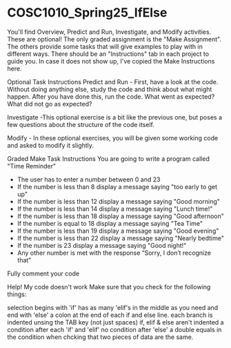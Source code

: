 # COSC1010_Spring25_IfElse

You'll find Overview, Predict and Run, Investigate, and Modify activities.  These are optional!  The only graded assignment is the "Make Assignment".  The others provide some tasks that will give examples to play with in different ways.  There should be an "Instructions" tab in each project to guide you.  In case it does not show up, I've copied the Make Instructions here.

 

Optional Task Instructions
Predict and Run - First, have a look at the code.  Without doing anything else, study the code and think about what might happen.  After you have done this, run the code.  What went as expected?  What did not go as expected?

Investigate -This optional exercise is a bit like the previous one, but poses a few questions about the structure of the code itself.

Modify - In these optional exercises, you will be given some working code and asked to modify it slightly.

Graded Make Task Instructions
You are going to write a program called "Time Reminder"

- The user has to enter a number between 0 and 23
- If the number is less than 8 display a message saying "too early to get up"
- If the number is less than 12 display a message saying "Good morning"
- If the number is less than 14 display a message saying "Lunch time!"
- If the number is less than 18 display a message saying "Good afternoon"
- If the number is equal to 18 display a message saying "Tea Time"
- If the number is less than 19 display a message saying "Good evening"
- If the number is less than 22 display a message saying "Nearly bedtime"
- If the number is 23 display a message saying "Good night!"
- Any other number is met with the response “Sorry, I don’t recognize that”

Fully comment your code

Help! My code doesn't work
Make sure that you check for the following things:

selection begins with 'if' has as many 'elif's in the middle as you need and end with 'else'
a colon at the end of each if and else line.
each branch is indented unsing the TAB key (not just spaces)
if, elif & else aren't indented
a condition after each 'if' and 'elif'
no condition after 'else'
a double equals in the condition when chcking that two pieces of data are the same.